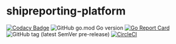# shipreporting-platform
[![Codacy Badge](https://api.codacy.com/project/badge/Grade/2141ec55b93b4431b9399ed118e7d20c)](https://www.codacy.com/manual/deeper-x/shipreporting-platform?utm_source=github.com&amp;utm_medium=referral&amp;utm_content=deeper-x/shipreporting-platform&amp;utm_campaign=Badge_Grade) ![GitHub go.mod Go version](https://img.shields.io/github/go-mod/go-version/deeper-x/shipreporting-platform) [![Go Report Card](https://goreportcard.com/badge/github.com/deeper-x/shipreporting-platform)](https://goreportcard.com/report/github.com/deeper-x/shipreporting-platform) ![GitHub tag (latest SemVer pre-release)](https://img.shields.io/github/v/tag/deeper-x/shipreporting-platform?include_prereleases)
[![CircleCI](https://circleci.com/gh/deeper-x/shipreporting-platform.svg?style=svg)](https://circleci.com/gh/deeper-x/shipreporting-platform)
